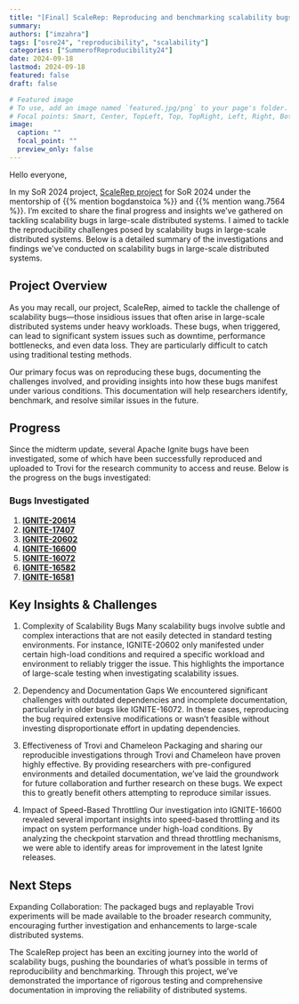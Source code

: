 ```yaml
---
title: "[Final] ScaleRep: Reproducing and benchmarking scalability bugs hiding in cloud systems"
summary:
authors: ["imzahra"]
tags: ["osre24", "reproducibility", "scalability"]
categories: ["SummerofReproducibility24"]
date: 2024-09-18
lastmod: 2024-09-18
featured: false
draft: false

# Featured image
# To use, add an image named `featured.jpg/png` to your page's folder.
# Focal points: Smart, Center, TopLeft, Top, TopRight, Left, Right, BottomLeft, Bottom, BottomRight.
image:
  caption: ""
  focal_point: ""
  preview_only: false
---
```


Hello everyone, 

In my SoR 2024 project, [ScaleRep project](project/osre24/osu/scalerep/) for SoR 2024 under the mentorship of {{% mention bogdanstoica %}} and {{% mention wang.7564 %}}. I’m excited to share the final progress and insights we’ve gathered on tackling scalability bugs in large-scale distributed systems. I aimed to tackle the reproducibility challenges posed by scalability bugs in large-scale distributed systems. Below is a detailed summary of the investigations and findings we've conducted on scalability bugs in large-scale distributed systems.

## Project Overview

As you may recall, our project, ScaleRep, aimed to tackle the challenge of scalability bugs—those insidious issues that often arise in large-scale distributed systems under heavy workloads. These bugs, when triggered, can lead to significant system issues such as downtime, performance bottlenecks, and even data loss. They are particularly difficult to catch using traditional testing methods.

Our primary focus was on reproducing these bugs, documenting the challenges involved, and providing insights into how these bugs manifest under various conditions. This documentation will help researchers identify, benchmark, and resolve similar issues in the future.

## Progress

Since the midterm update, several Apache Ignite bugs have been investigated, some of which have been successfully reproduced and uploaded to Trovi for the research community to access and reuse. Below is the progress on the bugs investigated:

### Bugs Investigated
1. **[IGNITE-20614](https://issues.apache.org/jira/browse/IGNITE-20614)**
2. **[IGNITE-17407](https://issues.apache.org/jira/browse/IGNITE-17407)**
3. **[IGNITE-20602](https://issues.apache.org/jira/browse/IGNITE-20602)**
4. **[IGNITE-16600](https://issues.apache.org/jira/browse/IGNITE-16600)**
5. **[IGNITE-16072](https://issues.apache.org/jira/browse/IGNITE-16072)**
6. **[IGNITE-16582](https://issues.apache.org/jira/browse/IGNITE-16582)**
7. **[IGNITE-16581](https://issues.apache.org/jira/browse/IGNITE-16581)**


## Key Insights & Challenges

1. Complexity of Scalability Bugs
Many scalability bugs involve subtle and complex interactions that are not easily detected in standard testing environments. For instance, IGNITE-20602 only manifested under certain high-load conditions and required a specific workload and environment to reliably trigger the issue. This highlights the importance of large-scale testing when investigating scalability issues.

2. Dependency and Documentation Gaps
We encountered significant challenges with outdated dependencies and incomplete documentation, particularly in older bugs like IGNITE-16072. In these cases, reproducing the bug required extensive modifications or wasn’t feasible without investing disproportionate effort in updating dependencies.

3. Effectiveness of Trovi and Chameleon
Packaging and sharing our reproducible investigations through Trovi and Chameleon have proven highly effective. By providing researchers with pre-configured environments and detailed documentation, we’ve laid the groundwork for future collaboration and further research on these bugs. We expect this to greatly benefit others attempting to reproduce similar issues.

4. Impact of Speed-Based Throttling
Our investigation into IGNITE-16600 revealed several important insights into speed-based throttling and its impact on system performance under high-load conditions. By analyzing the checkpoint starvation and thread throttling mechanisms, we were able to identify areas for improvement in the latest Ignite releases.

## Next Steps
Expanding Collaboration: The packaged bugs and replayable Trovi experiments will be made available to the broader research community, encouraging further investigation and enhancements to large-scale distributed systems.

The ScaleRep project has been an exciting journey into the world of scalability bugs, pushing the boundaries of what’s possible in terms of reproducibility and benchmarking. Through this project, we’ve demonstrated the importance of rigorous testing and comprehensive documentation in improving the reliability of distributed systems.
